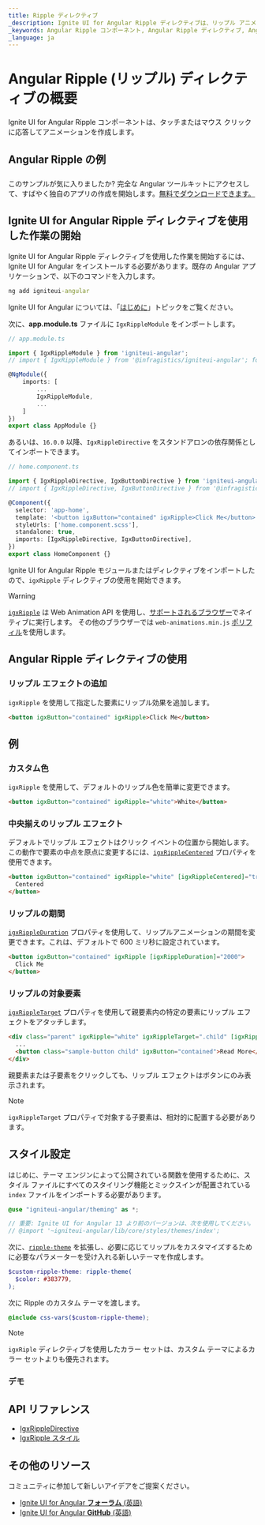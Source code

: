 ```yaml
---
title: Ripple ディレクティブ
_description: Ignite UI for Angular Ripple ディレクティブは、リップル アニメーション エフェクトが適用されている領域を定義できます。
_keywords: Angular Ripple コンポーネント, Angular Ripple ディレクティブ, Angular Ripple コントロール, Ignite UI for Angular, UI コントロール, Angular ウィジェット, web ウィジェット, UI ウィジェット, Angular, ネイティブ Angular コンポーネント スイート, Angular UI コンポーネント, ネイティブ Angular コンポーネント ライブラリ
_language: ja
---
```


# Angular Ripple (リップル) ディレクティブの概要

<p class="highlight">Ignite UI for Angular Ripple コンポーネントは、タッチまたはマウス クリックに応答してアニメーションを作成します。</p>

## Angular Ripple の例

<div class="divider--half"></div>

<code-view style="height: 100px"
           data-demos-base-url="{environment:demosBaseUrl}"
           iframe-src="{environment:demosBaseUrl}/interactions/ripple-sample-5" alt="Angular Ripple の例">
</code-view>

<p style="margin: 0;padding-top: 0.5rem">このサンプルが気に入りましたか? 完全な Angular ツールキットにアクセスして、すばやく独自のアプリの作成を開始します。<a class="no-external-icon mchNoDecorate trackCTA" target="_blank" href="https://jp.infragistics.com/products/ignite-ui-angular/download" data-xd-ga-action="Download" data-xd-ga-label="Ignite UI for Angular">無料でダウンロードできます。</a></p>
<div class="divider--half"></div>

## Ignite UI for Angular Ripple ディレクティブを使用した作業の開始

Ignite UI for Angular Ripple ディレクティブを使用した作業を開始するには、Ignite UI for Angular をインストールする必要があります。既存の Angular アプリケーションで、以下のコマンドを入力します。

```cmd
ng add igniteui-angular
```

Ignite UI for Angular については、「[はじめに](general/getting-started.md)」トピックをご覧ください。

次に、**app.module.ts** ファイルに `IgxRippleModule` をインポートします。

```typescript
// app.module.ts

import { IgxRippleModule } from 'igniteui-angular';
// import { IgxRippleModule } from '@infragistics/igniteui-angular'; for licensed package

@NgModule({
    imports: [
        ...
        IgxRippleModule,
        ...
    ]
})
export class AppModule {}
```

あるいは、`16.0.0` 以降、`IgxRippleDirective` をスタンドアロンの依存関係としてインポートできます。

```typescript
// home.component.ts

import { IgxRippleDirective, IgxButtonDirective } from 'igniteui-angular';
// import { IgxRippleDirective, IgxButtonDirective } from '@infragistics/igniteui-angular'; for licensed package

@Component({
  selector: 'app-home',
  template: '<button igxButton="contained" igxRipple>Click Me</button>',
  styleUrls: ['home.component.scss'],
  standalone: true,
  imports: [IgxRippleDirective, IgxButtonDirective],
})
export class HomeComponent {}
```

Ignite UI for Angular Ripple モジュールまたはディレクティブをインポートしたので、`igxRipple` ディレクティブの使用を開始できます。

> [!WARNING]
> [`igxRipple`]({environment:angularApiUrl}/classes/igxrippledirective.html) は Web Animation API を使用し、[サポートされるブラウザー](http://caniuse.com/#feat=web-animation)でネイティブに実行します。
> その他のブラウザーでは `web-animations.min.js` [ポリフィル](https://github.com/web-animations/web-animations-js)を使用します。

## Angular Ripple ディレクティブの使用

### リップル エフェクトの追加

`igxRipple` を使用して指定した要素にリップル効果を追加します。

```html
<button igxButton="contained" igxRipple>Click Me</button>
```

## 例

### カスタム色

`igxRipple` を使用して、デフォルトのリップル色を簡単に変更できます。

```html
<button igxButton="contained" igxRipple="white">White</button>
```

<code-view style="height: 100px"
           data-demos-base-url="{environment:demosBaseUrl}"
           iframe-src="{environment:demosBaseUrl}/interactions/ripple-sample-6" alt="Angular Ripple の例">
</code-view>

### 中央揃えのリップル エフェクト

デフォルトでリップル エフェクトはクリック イベントの位置から開始します。この動作で要素の中点を原点に変更するには、[`igxRippleCentered`]({environment:angularApiUrl}/classes/igxrippledirective.html#centered) プロパティを使用できます。

```html
<button igxButton="contained" igxRipple="white" [igxRippleCentered]="true">
  Centered
</button>
```

<code-view style="height: 100px"
           data-demos-base-url="{environment:demosBaseUrl}"
           iframe-src="{environment:demosBaseUrl}/interactions/ripple-sample-3" alt="Angular Ripple の例">
</code-view>

### リップルの期間

[`igxRippleDuration`]({environment:angularApiUrl}/classes/igxrippledirective.html#rippleDuration) プロパティを使用して、リップルアニメーションの期間を変更できます。これは、デフォルトで 600 ミリ秒に設定されています。

```html
<button igxButton="contained" igxRipple [igxRippleDuration]="2000">
  Click Me
</button>
```

<code-view style="height: 100px"
           data-demos-base-url="{environment:demosBaseUrl}"
           iframe-src="{environment:demosBaseUrl}/interactions/ripple-sample-4" alt="Angular Ripple の例">
</code-view>

### リップルの対象要素

[`igxRippleTarget`]({environment:angularApiUrl}/classes/igxrippledirective.html#rippleTarget) プロパティを使用して親要素内の特定の要素にリップル エフェクトをアタッチします。

```html
<div class="parent" igxRipple="white" igxRippleTarget=".child" [igxRippleCentered]="true">
  ...
  <button class="sample-button child" igxButton="contained">Read More</button>
</div>
```

親要素または子要素をクリックしても、リップル エフェクトはボタンにのみ表示されます。

<code-view style="height: 350px"
           data-demos-base-url="{environment:demosBaseUrl}"
           iframe-src="{environment:demosBaseUrl}/interactions/ripple-sample-2" alt="Angular Ripple の例">
</code-view>

> [!NOTE]
> `igxRippleTarget` プロパティで対象する子要素は、相対的に配置する必要があります。

## スタイル設定

はじめに、テーマ エンジンによって公開されている関数を使用するために、スタイル ファイルにすべてのスタイリング機能とミックスインが配置されている `index` ファイルをインポートする必要があります。

```scss
@use "igniteui-angular/theming" as *;

// 重要: Ignite UI for Angular 13 より前のバージョンは、次を使用してください。
// @import '~igniteui-angular/lib/core/styles/themes/index';
```

次に、[`ripple-theme`]({environment:sassApiUrl}/themes#function-ripple-theme) を拡張し、必要に応じてリップルをカスタマイズするために必要なパラメーターを受け入れる新しいテーマを作成します。

```scss
$custom-ripple-theme: ripple-theme(
  $color: #383779,
);
```

次に Ripple のカスタム テーマを渡します。

```scss
@include css-vars($custom-ripple-theme);
```

> [!NOTE]
> `igxRiple` ディレクティブを使用したカラー セットは、カスタム テーマによるカラー セットよりも優先されます。

### デモ

<code-view style="height:200px" 
           no-theming
           data-demos-base-url="{environment:demosBaseUrl}" 
           iframe-src="{environment:demosBaseUrl}/interactions/ripple-styling" alt="Angular Ripple の例">
</code-view>

## API リファレンス

<div class="divider--half"></div>

* [IgxRippleDirective]({environment:angularApiUrl}/classes/igxrippledirective.html)
* [IgxRipple スタイル]({environment:sassApiUrl}/themes#function-ripple-theme)

## その他のリソース
<div class="divider--half"></div>

コミュニティに参加して新しいアイデアをご提案ください。

* [Ignite UI for Angular **フォーラム** (英語)](https://www.infragistics.com/community/forums/f/ignite-ui-for-angular)
* [Ignite UI for Angular **GitHub** (英語)](https://github.com/IgniteUI/igniteui-angular)
